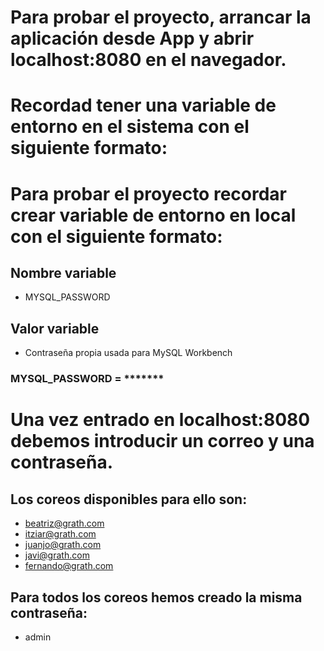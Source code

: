 # Para probar el proyecto, arrancar la aplicación desde App y abrir localhost:8080 en el navegador.
# Recordad tener una variable de entorno en el sistema con el siguiente formato:
# Para probar el proyecto recordar crear variable de entorno en local con el siguiente formato:

## Nombre variable
+ MYSQL_PASSWORD
## Valor variable
+ Contraseña propia usada para MySQL Workbench

### MYSQL_PASSWORD = *******

# Una vez entrado en localhost:8080 debemos introducir un correo y una contraseña.
## Los coreos disponibles para ello son:
+ beatriz@grath.com
+ itziar@grath.com
+ juanjo@grath.com
+ javi@grath.com
+ fernando@grath.com

## Para todos los coreos hemos creado la misma contraseña:
+ admin


